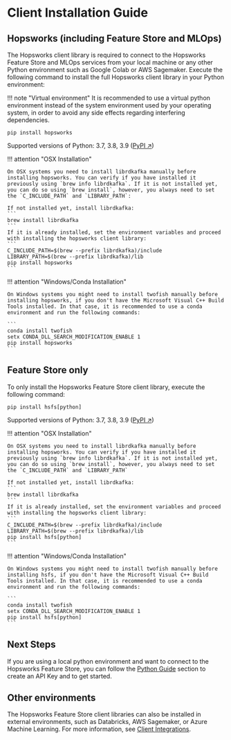 # Client Installation Guide

## Hopsworks (including Feature Store and MLOps)
The Hopsworks client library is required to connect to the Hopsworks Feature Store and MLOps services from your local machine or any other Python environment such as Google Colab or AWS Sagemaker. Execute the following command to install the full Hopsworks client library in your Python environment:

!!! note "Virtual environment"
    It is recommended to use a virtual python environment instead of the system environment used by your operating system, in order to avoid any side effects regarding interfering dependencies.

```
pip install hopsworks
```
Supported versions of Python: 3.7, 3.8, 3.9 ([PyPI ↗](https://pypi.org/project/hopsworks/))

!!! attention "OSX Installation"

    On OSX systems you need to install librdkafka manually before installing hopsworks. You can verify if you have installed it previously using `brew info librdkafka`. If it is not installed yet, you can do so using `brew install`, however, you always need to set the `C_INCLUDE_PATH` and `LIBRARY_PATH`:

    If not installed yet, install librdkafka:
    ```
    brew install librdkafka
    ```
    If it is already installed, set the environment variables and proceed with installing the hopsworks client library:
    ```
    C_INCLUDE_PATH=$(brew --prefix librdkafka)/include
    LIBRARY_PATH=$(brew --prefix librdkafka)/lib
    pip install hopsworks
    ```

!!! attention "Windows/Conda Installation"

    On Windows systems you might need to install twofish manually before installing hopsworks, if you don't have the Microsoft Visual C++ Build Tools installed. In that case, it is recommended to use a conda environment and run the following commands:
    
    ```
    conda install twofish
    setx CONDA_DLL_SEARCH_MODIFICATION_ENABLE 1
    pip install hopsworks
    ```

## Feature Store only
To only install the Hopsworks Feature Store client library, execute the following command:

```
pip install hsfs[python]
```
Supported versions of Python: 3.7, 3.8, 3.9 ([PyPI ↗](https://pypi.org/project/hsfs/))

!!! attention "OSX Installation"

    On OSX systems you need to install librdkafka manually before installing hopsworks. You can verify if you have installed it previously using `brew info librdkafka`. If it is not installed yet, you can do so using `brew install`, however, you always need to set the `C_INCLUDE_PATH` and `LIBRARY_PATH`

    If not installed yet, install librdkafka:
    ```
    brew install librdkafka
    ```
    If it is already installed, set the environment variables and proceed with installing the hopsworks client library:
    ```
    C_INCLUDE_PATH=$(brew --prefix librdkafka)/include
    LIBRARY_PATH=$(brew --prefix librdkafka)/lib
    pip install hsfs[python]
    ```

!!! attention "Windows/Conda Installation"

    On Windows systems you might need to install twofish manually before installing hsfs, if you don't have the Microsoft Visual C++ Build Tools installed. In that case, it is recommended to use a conda environment and run the following commands:
    
    ```
    conda install twofish
    setx CONDA_DLL_SEARCH_MODIFICATION_ENABLE 1
    pip install hsfs[python]
    ```

## Next Steps

If you are using a local python environment and want to connect to the Hopsworks Feature Store, you can follow the [Python Guide](../integrations/python.md#generate-an-api-key) section to create an API Key and to get started.

## Other environments

The Hopsworks Feature Store client libraries can also be installed in external environments, such as Databricks, AWS Sagemaker, or Azure Machine Learning. For more information, see [Client Integrations](../integrations/index.md).

